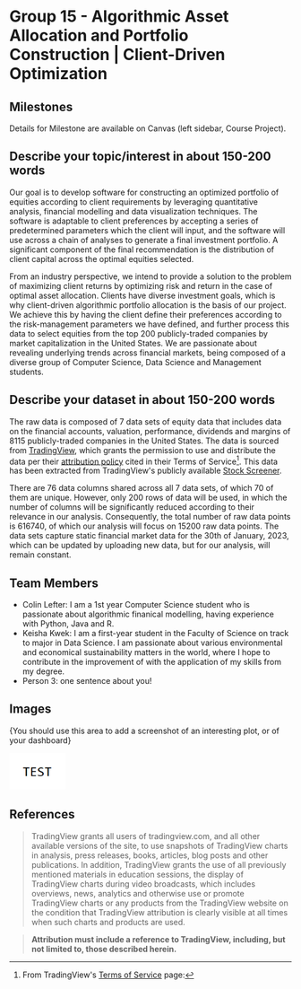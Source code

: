 # Group 15 - Algorithmic Asset Allocation and Portfolio Construction | Client-Driven Optimization

## Milestones

Details for Milestone are available on Canvas (left sidebar, Course Project).

## Describe your topic/interest in about 150-200 words

Our goal is to develop software for constructing an optimized portfolio of equities according to client requirements by leveraging quantitative analysis, financial modelling and data visualization techniques. The software is adaptable to client preferences by accepting a series of predetermined parameters which the client will input, and the software will use across a chain of analyses to generate a final investment portfolio. A significant component of the final recommendation is the distribution of client capital across the optimal equities selected.

From an industry perspective, we intend to provide a solution to the problem of maximizing client returns by optimizing risk and return in the case of optimal asset allocation. Clients have diverse investment goals, which is why client-driven algorithmic portfolio allocation is the basis of our project. We achieve this by having the client define their preferences according to the risk-management parameters we have defined, and further process this data to select equities from the top 200 publicly-traded companies by market capitalization in the United States. We are passionate about revealing underlying trends across financial markets, being composed of a diverse group of Computer Science, Data Science and Management students.

## Describe your dataset in about 150-200 words

The raw data is composed of 7 data sets of equity data that includes data on the financial accounts, valuation, performance, dividends and margins of 8115 publicly-traded companies in the United States. The data is sourced from [TradingView](https://www.tradingview.com/), which grants the permission to use and distribute the data per their [attribution policy](https://www.tradingview.com/policies/) cited in their Terms of Service[^1]. This data has been extracted from TradingView's publicly available [Stock Screener](https://www.tradingview.com/screener/).

There are 76 data columns shared across all 7 data sets, of which 70 of them are unique. However, only 200 rows of data will be used, in which the number of columns will be significantly reduced according to their relevance in our analysis. Consequently, the total number of raw data points is 616740, of which our analysis will focus on 15200 raw data points. The data sets capture static financial market data for the 30th of January, 2023, which can be updated by uploading new data, but for our analysis, will remain constant.

## Team Members

- Colin Lefter: I am a 1st year Computer Science student who is passionate about algorithmic finanical modelling, having experience with Python, Java and R.
- Keisha Kwek: I am a first-year student in the Faculty of Science on track to major in Data Science. I am passionate about various environmental and economical sustainability matters in the world, where I hope to contribute in the improvement of with the application of my skills from my degree.
- Person 3: one sentence about you!

## Images

{You should use this area to add a screenshot of an interesting plot, or of your dashboard}

<img src ="images/test.png" width="100px">

## References

[^1]: From TradingView's [Terms of Service](https://www.tradingview.com/policies/) page:

> TradingView grants all users of tradingview.com, and all other available versions of the site, to use snapshots of TradingView charts in analysis, press releases, books, articles, blog posts and other publications. In addition, TradingView grants the use of all previously mentioned materials in education sessions, the display of TradingView charts during video broadcasts, which includes overviews, news, analytics and otherwise use or promote TradingView charts or any products from the TradingView website on the condition that TradingView attribution is clearly visible at all times when such charts and products are used.

> **Attribution must include a reference to TradingView, including, but not limited to, those described herein.**
